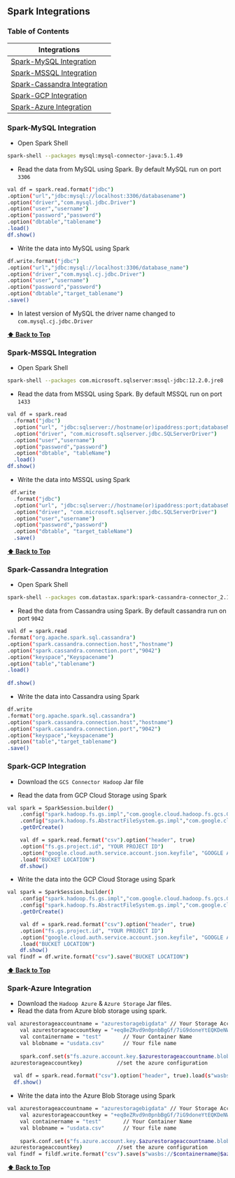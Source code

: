 ## Spark Integrations

### Table of Contents

|Integrations                                                |
|------------------------------------------------------------|
|[Spark-MySQL Integration](#spark-mysql-integration)         |
|[Spark-MSSQL Integration](#spark-mssql-integration)         |
|[Spark-Cassandra Integration](#spark-cassandra-integration) |
|[Spark-GCP Integration](#spark-gcp-integration)             |
|[Spark-Azure Integration](#spark-azure-integration)         |

### Spark-MySQL Integration
* Open Spark Shell 
```sh
spark-shell --packages mysql:mysql-connector-java:5.1.49
```
* Read the data from MySQL using Spark. By default MySQL run on port `3306`
```sh
val df = spark.read.format("jdbc")
.option("url","jdbc:mysql://localhost:3306/databasename")
.option("driver","com.mysql.jdbc.Driver")
.option("user","username")
.option("password","password")
.option("dbtable","tablename")
.load()
df.show()
```
* Write the data into MySQL using Spark
```sh
df.write.format("jdbc")
.option("url","jdbc:mysql://localhost:3306/database_name")
.option("driver","com.mysql.cj.jdbc.Driver")
.option("user","username")
.option("password","password")
.option("dbtable","target_tablename")
.save()

```
* In latest version of MySQL the driver name changed to `com.mysql.cj.jdbc.Driver`

**[⬆ Back to Top](#table-of-contents)**

### Spark-MSSQL Integration
* Open Spark Shell
```sh
spark-shell --packages com.microsoft.sqlserver:mssql-jdbc:12.2.0.jre8
```
* Read the data from MSSQL using Spark. By default MSSQL run on port `1433`
```sh
val df = spark.read
  .format("jdbc")
  .option("url", "jdbc:sqlserver://hostname(or)ipaddress:port;databaseName=database_name")
  .option("driver", "com.microsoft.sqlserver.jdbc.SQLServerDriver")
  .option("user","username")
  .option("password","password")
  .option("dbtable", "tableName")
  .load()
df.show()
```
* Write the data into MSSQL using Spark
```sh
 df.write
  .format("jdbc")
  .option("url", "jdbc:sqlserver://hostname(or)ipaddress:port;databaseName=database_name")
  .option("driver", "com.microsoft.sqlserver.jdbc.SQLServerDriver")
  .option("user","username")
  .option("password","password")
  .option("dbtable", "target_tableName")
  .save()
```
**[⬆ Back to Top](#table-of-contents)**

### Spark-Cassandra Integration
* Open Spark Shell
```sh
spark-shell --packages com.datastax.spark:spark-cassandra-connector_2.11:2.4.0
```
* Read the data from Cassandra using Spark. By default cassandra run on port `9042`
```sh
val df = spark.read
.format("org.apache.spark.sql.cassandra")
.option("spark.cassandra.connection.host","hostname")
.option("spark.cassandra.connection.port","9042")
.option("keyspace","Keyspacename")
.option("table","tablename")
.load()
			
df.show()
  ```
  * Write the data into Cassandra using Spark
  ```sh
  df.write
.format("org.apache.spark.sql.cassandra")
.option("spark.cassandra.connection.host","hostname")
.option("spark.cassandra.connection.port","9042")
.option("keyspace","keyspacename")
.option("table","target_tablename")
.save()
```


### Spark-GCP Integration

* Download the `GCS Connector Hadoop` Jar file

* Read the data from GCP Cloud Storage using Spark

```sh
val spark = SparkSession.builder()
    .config("spark.hadoop.fs.gs.impl","com.google.cloud.hadoop.fs.gcs.GoogleHadoopFileSystem")
    .config("spark.hadoop.fs.AbstractFileSystem.gs.impl","com.google.cloud.hadoop.fs.gcs.GoogleHadoopFS")
    .getOrCreate()

    val df = spark.read.format("csv").option("header", true)
    .option("fs.gs.project.id", "YOUR PROJECT ID")
    .option("google.cloud.auth.service.account.json.keyfile", "GOOGLE ACCOUNT JSON KEY FILE PATH")
    .load("BUCKET LOCATION")
    df.show()
```

* Write the data into the GCP Cloud Storage using Spark

```sh
val spark = SparkSession.builder()
    .config("spark.hadoop.fs.gs.impl","com.google.cloud.hadoop.fs.gcs.GoogleHadoopFileSystem")
    .config("spark.hadoop.fs.AbstractFileSystem.gs.impl","com.google.cloud.hadoop.fs.gcs.GoogleHadoopFS")
    .getOrCreate()

    val df = spark.read.format("csv").option("header", true)
    .option("fs.gs.project.id", "YOUR PROJECT ID")
    .option("google.cloud.auth.service.account.json.keyfile", "GOOGLE ACCOUNT JSON KEY FILE PATH")
    .load("BUCKET LOCATION")
    df.show()
val findf = df.write.format("csv").save("BUCKET LOCATION")
```

**[⬆ Back to Top](#table-of-contents)**


### Spark-Azure Integration

* Download the `Hadoop Azure` & `Azure Storage` Jar files.
* Read the data from Azure blob storage using spark.
```sh
val azurestorageaccountname = "azurestoragebigdata" // Your Storage Account Name
    val azurestorageaccountkey = "+eq8eZRvd9n0pnbBgGf/7iG9doneYtEQKDeNWieubtvGYaJ+7fW6r0s78KuHWVD2Yyyssiq8lSbJh73y4B+AStzzIXqA==" //Your Storage Account Key
    val containername = "test"       // Your Container Name
    val blobname = "usdata.csv"      // Your file name
    
    spark.conf.set(s"fs.azure.account.key.$azurestorageaccountname.blob.core.windows.net",
 azurestorageaccountkey)           //set the azure configuration
  
  val df = spark.read.format("csv").option("header", true).load(s"wasbs://$containername@$azurestorageaccountname.blob.core.windows.net/$blobname")
  df.show()
```
* Write the data into the Azure Blob Storage using Spark
```sh
val azurestorageaccountname = "azurestoragebigdata" // Your Storage Account Name
    val azurestorageaccountkey = "+eq8eZRvd9n0pnbBgGf/7iG9doneYtEQKDeNWieubtvGYaJ+7fW6r0s78KuHWVD2Yyyssiq8lSbJh73y4B+AStzzIXqA==" //Your Storage Account Key
    val containername = "test"       // Your Container Name
    val blobname = "usdata.csv"      // Your file name
    
    spark.conf.set(s"fs.azure.account.key.$azurestorageaccountname.blob.core.windows.net",
 azurestorageaccountkey)           //set the azure configuration
val findf = fildf.write.format("csv").save(s"wasbs://$containername@$azurestorageaccountname.blob.core.windows.net/filterdata.csv")
```
**[⬆ Back to Top](#table-of-contents)**
